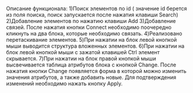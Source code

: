 Описание функционала:
1)Поиск элементов по id ( значение id берется из поля поиска, поиск запускается после нажатия клавиши Search)
2)Добавление элементов по нажатию клавиши Add
3)Добавление связей. После нажатия кнопки Connect необходимо поочередно кликнуть на два блока, которые необходимо связать.
4)Реализовано перетаскивание элементов. 
5)При нажатии на блок левой кнопкой мыши выводится структура вложенных элементов.
6)При нажатии на блок левой кнопкой мыши с зажатой клавишей Ctrl элемент скрывается.
7)При нажатии на блок правой кнопкой мыши высвечивается таблица атрибутов блока с кнопкой Change. После нажатия кнопки Change появляется форма в которой можно изменить значения атрибутов, а также добавить новые. Для подтверждения изменений необходимо нажать кнопку Apply.

